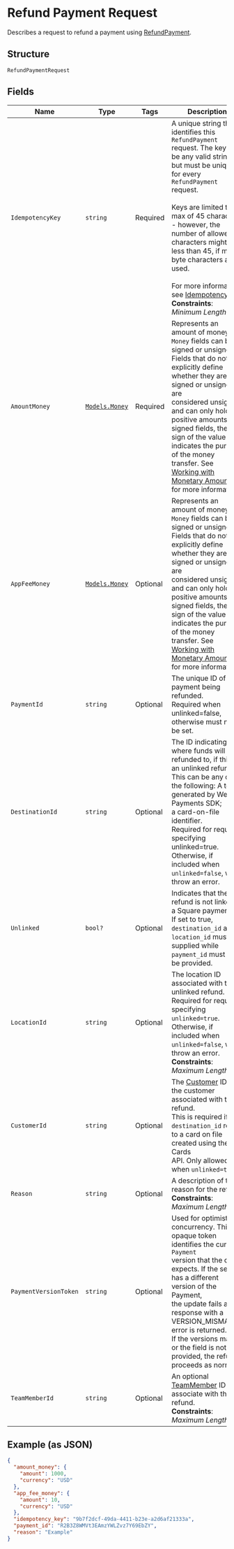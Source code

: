 
# Refund Payment Request

Describes a request to refund a payment using [RefundPayment](../../doc/api/refunds.md#refund-payment).

## Structure

`RefundPaymentRequest`

## Fields

| Name | Type | Tags | Description |
|  --- | --- | --- | --- |
| `IdempotencyKey` | `string` | Required | A unique string that identifies this `RefundPayment` request. The key can be any valid string<br>but must be unique for every `RefundPayment` request.<br><br>Keys are limited to a max of 45 characters - however, the number of allowed characters might be<br>less than 45, if multi-byte characters are used.<br><br>For more information, see [Idempotency](https://developer.squareup.com/docs/working-with-apis/idempotency).<br>**Constraints**: *Minimum Length*: `1` |
| `AmountMoney` | [`Models.Money`](../../doc/models/money.md) | Required | Represents an amount of money. `Money` fields can be signed or unsigned.<br>Fields that do not explicitly define whether they are signed or unsigned are<br>considered unsigned and can only hold positive amounts. For signed fields, the<br>sign of the value indicates the purpose of the money transfer. See<br>[Working with Monetary Amounts](https://developer.squareup.com/docs/build-basics/working-with-monetary-amounts)<br>for more information. |
| `AppFeeMoney` | [`Models.Money`](../../doc/models/money.md) | Optional | Represents an amount of money. `Money` fields can be signed or unsigned.<br>Fields that do not explicitly define whether they are signed or unsigned are<br>considered unsigned and can only hold positive amounts. For signed fields, the<br>sign of the value indicates the purpose of the money transfer. See<br>[Working with Monetary Amounts](https://developer.squareup.com/docs/build-basics/working-with-monetary-amounts)<br>for more information. |
| `PaymentId` | `string` | Optional | The unique ID of the payment being refunded.<br>Required when unlinked=false, otherwise must not be set. |
| `DestinationId` | `string` | Optional | The ID indicating where funds will be refunded to, if this is an unlinked refund.<br>This can be any of the following: A token generated by Web Payments SDK;<br>a card-on-file identifier.<br>Required for requests specifying unlinked=true.<br>Otherwise, if included when `unlinked=false`, will throw an error. |
| `Unlinked` | `bool?` | Optional | Indicates that the refund is not linked to a Square payment.<br>If set to true, `destination_id` and `location_id` must be supplied while `payment_id` must not<br>be provided. |
| `LocationId` | `string` | Optional | The location ID associated with the unlinked refund.<br>Required for requests specifying `unlinked=true`.<br>Otherwise, if included when `unlinked=false`, will throw an error.<br>**Constraints**: *Maximum Length*: `50` |
| `CustomerId` | `string` | Optional | The [Customer](entity:Customer) ID of the customer associated with the refund.<br>This is required if the `destination_id` refers to a card on file created using the Cards<br>API. Only allowed when `unlinked=true`. |
| `Reason` | `string` | Optional | A description of the reason for the refund.<br>**Constraints**: *Maximum Length*: `192` |
| `PaymentVersionToken` | `string` | Optional | Used for optimistic concurrency. This opaque token identifies the current `Payment`<br>version that the caller expects. If the server has a different version of the Payment,<br>the update fails and a response with a VERSION_MISMATCH error is returned.<br>If the versions match, or the field is not provided, the refund proceeds as normal. |
| `TeamMemberId` | `string` | Optional | An optional [TeamMember](entity:TeamMember) ID to associate with this refund.<br>**Constraints**: *Maximum Length*: `192` |

## Example (as JSON)

```json
{
  "amount_money": {
    "amount": 1000,
    "currency": "USD"
  },
  "app_fee_money": {
    "amount": 10,
    "currency": "USD"
  },
  "idempotency_key": "9b7f2dcf-49da-4411-b23e-a2d6af21333a",
  "payment_id": "R2B3Z8WMVt3EAmzYWLZvz7Y69EbZY",
  "reason": "Example"
}
```

